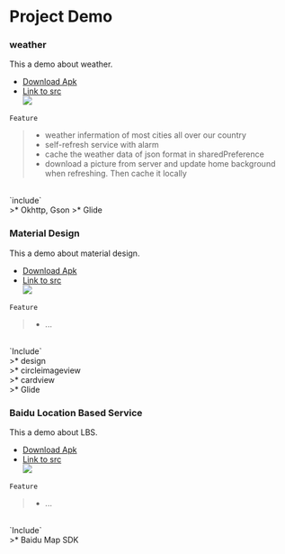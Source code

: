 # Project Demo<br>
### weather<br>
This a demo about weather.<br>
* [Download Apk]()<br>
* [Link to src]()<br>
![](https://github.com/cc-shifo/demo/raw/master/wheather/weather.gif)<br>

`Feature`<br>
>* weather infermation of most cities all over our country
>* self-refresh service with alarm
>* cache the weather data of json format in sharedPreference
>* download a picture from server and update home background when refreshing. Then cache it locally<br>
<br>
`include`<br>
>* Okhttp, Gson
>* Glide


### Material Design<br>
This a demo about material design.<br>
* [Download Apk]()<br>
* [Link to src]()<br>
![](https://github.com/cc-shifo/demo/raw/master/material/material.gif)<br>

`Feature`<br>
>* ...<br>
<br>
`Include`<br>
>* design<br>
>* circleimageview<br>
>* cardview<br>
>* Glide<br>


### Baidu Location Based Service<br>
This a demo about LBS.<br>
* [Download Apk]()<br>
* [Link to src]()<br>
![](https://github.com/cc-shifo/demo/raw/master/map/baidu-LBS.gif)<br>

`Feature`<br>
>* ...<br>
<br>
`Include`<br>
>* Baidu Map SDK
